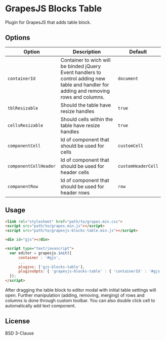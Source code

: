 # GrapesJS Blocks Table

Plugin for GrapesJS that adds table block.

## Options

|Option|Description|Default|
|-|-|-
|`containerId`|Container to wich will be binded jQuery Event handlers to control adding new table and handler for adding and removing rows and columns.|`document`|
|`tblResizable`|Should the table have resize handles|`true`|
|`cellsResizable`|Should cells within the table have resize handles|`true`|
|`componentCell`|Id of component that should be used for cells|`customCell`|
|`componentCellHeader`|Id of component that should be used for header cells|`customHeaderCell`|
|`componentRow`|Id of component that should be used for header rows|`row`|

## Usage

```html
<link rel="stylesheet" href="path/to/grapes.min.css">
<script src="path/to/grapes.min.js"></script>
<script src="path/to/grapesjs-blocks-table.min.js"></script>

<div id="gjs"></div>

<script type="text/javascript">
  var editor = grapesjs.init({
      container : '#gjs',
      ...
      plugins: ['gjs-blocks-table'],
      pluginsOpts: { 'grapesjs-blocks-table' : { 'containerId' : '#gjs' } },
  });
</script>
```

After dragging the table block to editor modal with initial table settings will open. Further manipulation (adding, removing, merging) of rows and columns is done through custom toolbar. You can also double click cell to automatically add text component.

## License

BSD 3-Clause